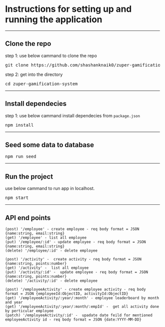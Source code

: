 # Instructions for setting up and running the application
<hr>
<h2>Clone the repo</h2>

step 1: use below cammand to clone the repo

<pre>
git clone https://github.com/shashanknaik0/zuper-gamification-system.git
</pre>


step 2: get into the directory
<pre>
cd zuper-gamification-system
</pre>

<hr>
<h2>Install dependecies</h2>

step 1: use below cammand install dependecies from <code>package.json</code>
<pre>
npm install
</pre>

<hr>
<h2>Seed some data to database</h2>
<pre>
npm run seed
</pre>

<hr>
<h2>Run the project</h2>

use below cammand to run app in localhost.
<pre>
npm start
</pre>

<hr>
<h2>API end points</h2>
    
    (post) '/employee' - create employee - req body format = JSON {name:string, email:string}
    (get) '/employee' - list all employee 
    (put) '/employee/:id' - update employee - req body format = JSON {name:string, email:string}
    (delete) '/employee/:id' - delete employee

    (post) '/activity' -  create activity - req body format = JSON {name:string, points:number}
    (get) '/activity' -  list all employee 
    (put) '/activity/:id' -  update employee - req body format = JSON {name:string, points:number}
    (delete) '/activity/:id' - delete employee

    (post) '/employeeActivity' - create employee activity - req body format = JSON {employeeId:ObjectID, activityId:ObjectID}
    (get) '/employeeActivity/:year/:month' - employee leaderboard by month and year
    (get) '/employeeActivity/:year/:month/:empId' -  get all activity done by perticular employee
    (patch) '/employeeActivity/:id' -  upadate date feild for mentioned employeeActivity id - req body format = JSON {date:YYYY-MM-DD}
